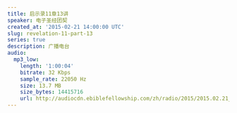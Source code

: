 ```yaml
---
title: 启示录11章13讲
speaker: 电子圣经团契
created_at: '2015-02-21 14:00:00 UTC'
slug: revelation-11-part-13
series: true
description: 广播电台
audio:
  mp3_low:
    length: '1:00:04'
    bitrate: 32 Kbps
    sample_rate: 22050 Hz
    size: 13.7 MB
    size_bytes: 14415716
    url: http://audiocdn.ebiblefellowship.com/zh/radio/2015/2015.02.21_EBF_-_Revelation_11_Part_13.mp3
---
```

